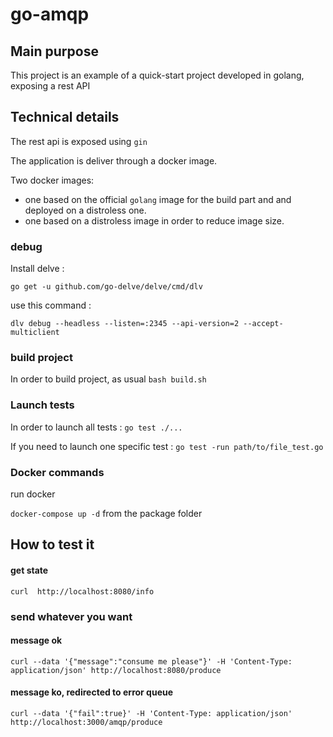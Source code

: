 # go-amqp

## Main purpose
This project is an example of a quick-start project developed in golang, exposing a rest API

## Technical details
The rest api is exposed using `gin`

The application is deliver through a docker image.

Two docker images: 
- one based on the official `golang` image for the build part and and deployed on a distroless one.
- one based on a distroless image in order to reduce image size.


### debug

Install delve :

`go get -u github.com/go-delve/delve/cmd/dlv`

use this command :

`dlv debug --headless --listen=:2345 --api-version=2 --accept-multiclient`

### build project
In order to build project, as usual `bash build.sh`

### Launch tests
In order to launch all tests : `go test ./...`

If you need to launch one specific test : `go test -run path/to/file_test.go`

### Docker commands

run docker

`docker-compose up -d` from the package folder

## How to test it

#### get state
```
curl  http://localhost:8080/info
```

### send whatever you want

#### message ok
```
curl --data '{"message":"consume me please"}' -H 'Content-Type: application/json' http://localhost:8080/produce
```

#### message ko, redirected to error queue
```
curl --data '{"fail":true}' -H 'Content-Type: application/json' http://localhost:3000/amqp/produce
```
